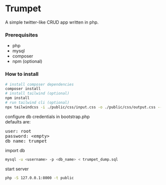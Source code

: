 # Trumpet

A simple twitter-like CRUD app written in php.

### Prerequisites

- php
- mysql
- composer
- npm (optional)

### How to install

```bash
# install composer dependencies
composer install 
# install tailwind (optional)
npm install 
# run tailwind cli (optional)
npx tailwindcss -i ./public/css/input.css -o ./public/css/output.css --watch 
```

configure db credentials in bootstrap.php </br>
defaults are: </br>
<pre>
user: root
password: &lt;empty&gt;
db name: trumpet
</pre>

import db

```bash
mysql -u <username> -p <db_name> < trumpet_dump.sql
```
start server
```bash
php -S 127.0.0.1:8000 -t public            
```